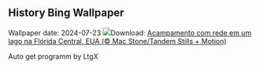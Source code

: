 ## History Bing Wallpaper
Wallpaper date: 2024-07-23
![](https://www.bing.com/th?id=OHR.HammockCamping_PT-BR1798965099_UHD.jpg&w=1000)Download: [Acampamento com rede em um lago na Flórida Central, EUA (© Mac Stone/Tandem Stills + Motion)](https://www.bing.com/th?id=OHR.HammockCamping_PT-BR1798965099_UHD.jpg)

Auto get programm by LtgX
